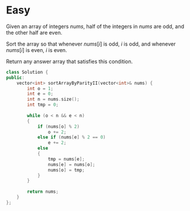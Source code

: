 # Easy

Given an array of integers $nums$, half of the integers in $nums$ are odd, and the other half are even.

Sort the array so that whenever $nums[i]$ is odd, $i$ is odd, and whenever $nums[i]$ is even, $i$ is even.

Return any answer array that satisfies this condition.

```cpp
class Solution {
public:
    vector<int> sortArrayByParityII(vector<int>& nums) {
        int o = 1;
        int e = 0;
        int n = nums.size();
        int tmp = 0;
        
        while (o < n && e < n)
        {
            if (nums[o] % 2)
                o += 2;
            else if (nums[e] % 2 == 0)
                e += 2;
            else
            {
                tmp = nums[e];
                nums[e] = nums[o];
                nums[o] = tmp;
            }
        }
        
        return nums;
    }
};
```
